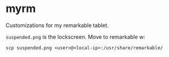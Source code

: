 # myrm
Customizations for my remarkable tablet.

`suspended.png` is the lockscreen. Move to remarkable w:



```
scp suspended.png <user>@<local-ip>:/usr/share/remarkable/
```

